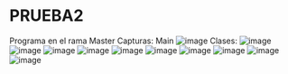 # PRUEBA2
Programa en el rama Master
Capturas:
Main
![image](https://github.com/user-attachments/assets/3573ea74-d288-41d7-8dba-a6f6d88b395b)
Clases:
![image](https://github.com/user-attachments/assets/68becb3e-56cf-464c-8359-0f33474c8130)
![image](https://github.com/user-attachments/assets/cd25a26f-07eb-4d36-bb4e-fb87d3da161b)
![image](https://github.com/user-attachments/assets/ebe5c8aa-40ba-4d10-9070-eb05bf75f627)
![image](https://github.com/user-attachments/assets/a10ef7ce-30d8-479f-9f46-f135d9a8a1dc)
![image](https://github.com/user-attachments/assets/bd85161d-7c9b-4c0f-b2d6-c8facacccb60)
![image](https://github.com/user-attachments/assets/1f2675b0-c97b-4b9c-888b-6aa775376536)
![image](https://github.com/user-attachments/assets/cd864ff1-64d2-418c-ab42-521ea9357aa3)
![image](https://github.com/user-attachments/assets/c9c2dfc8-2530-4050-bb02-6af5b6d129e6)
![image](https://github.com/user-attachments/assets/86e4bdcd-bd24-4782-a159-a06c915a879c)
![image](https://github.com/user-attachments/assets/aa35f9ae-0e0a-4c4f-82cb-1844d0596487)

